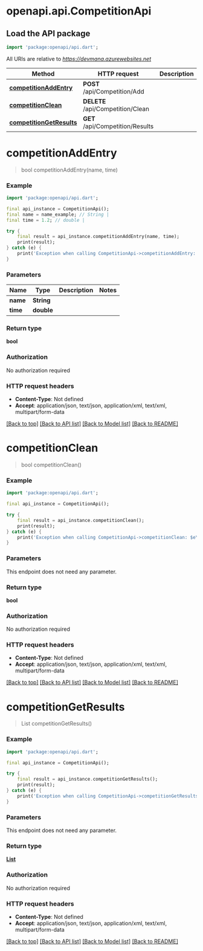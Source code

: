 # openapi.api.CompetitionApi

## Load the API package
```dart
import 'package:openapi/api.dart';
```

All URIs are relative to *https://devmana.azurewebsites.net*

Method | HTTP request | Description
------------- | ------------- | -------------
[**competitionAddEntry**](CompetitionApi.md#competitionaddentry) | **POST** /api/Competition/Add | 
[**competitionClean**](CompetitionApi.md#competitionclean) | **DELETE** /api/Competition/Clean | 
[**competitionGetResults**](CompetitionApi.md#competitiongetresults) | **GET** /api/Competition/Results | 


# **competitionAddEntry**
> bool competitionAddEntry(name, time)



### Example 
```dart
import 'package:openapi/api.dart';

final api_instance = CompetitionApi();
final name = name_example; // String | 
final time = 1.2; // double | 

try { 
    final result = api_instance.competitionAddEntry(name, time);
    print(result);
} catch (e) {
    print('Exception when calling CompetitionApi->competitionAddEntry: $e\n');
}
```

### Parameters

Name | Type | Description  | Notes
------------- | ------------- | ------------- | -------------
 **name** | **String**|  | 
 **time** | **double**|  | 

### Return type

**bool**

### Authorization

No authorization required

### HTTP request headers

 - **Content-Type**: Not defined
 - **Accept**: application/json, text/json, application/xml, text/xml, multipart/form-data

[[Back to top]](#) [[Back to API list]](../README.md#documentation-for-api-endpoints) [[Back to Model list]](../README.md#documentation-for-models) [[Back to README]](../README.md)

# **competitionClean**
> bool competitionClean()



### Example 
```dart
import 'package:openapi/api.dart';

final api_instance = CompetitionApi();

try { 
    final result = api_instance.competitionClean();
    print(result);
} catch (e) {
    print('Exception when calling CompetitionApi->competitionClean: $e\n');
}
```

### Parameters
This endpoint does not need any parameter.

### Return type

**bool**

### Authorization

No authorization required

### HTTP request headers

 - **Content-Type**: Not defined
 - **Accept**: application/json, text/json, application/xml, text/xml, multipart/form-data

[[Back to top]](#) [[Back to API list]](../README.md#documentation-for-api-endpoints) [[Back to Model list]](../README.md#documentation-for-models) [[Back to README]](../README.md)

# **competitionGetResults**
> List<SmartHookahModelsRedisCompetitionEntry> competitionGetResults()



### Example 
```dart
import 'package:openapi/api.dart';

final api_instance = CompetitionApi();

try { 
    final result = api_instance.competitionGetResults();
    print(result);
} catch (e) {
    print('Exception when calling CompetitionApi->competitionGetResults: $e\n');
}
```

### Parameters
This endpoint does not need any parameter.

### Return type

[**List<SmartHookahModelsRedisCompetitionEntry>**](SmartHookahModelsRedisCompetitionEntry.md)

### Authorization

No authorization required

### HTTP request headers

 - **Content-Type**: Not defined
 - **Accept**: application/json, text/json, application/xml, text/xml, multipart/form-data

[[Back to top]](#) [[Back to API list]](../README.md#documentation-for-api-endpoints) [[Back to Model list]](../README.md#documentation-for-models) [[Back to README]](../README.md)

